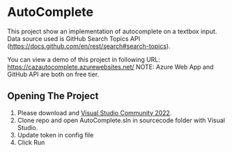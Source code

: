 # AutoComplete
This project show an implementation of autocomplete on a textbox input. Data source used is GitHub Search Topics API (https://docs.github.com/en/rest/search#search-topics).

You can view a demo of this project in following URL: https://cazautocomplete.azurewebsites.net/
NOTE: Azure Web App and GitHub API are both on free tier.

## Opening The Project
1. Please download and [Visual Studio Community 2022](https://visualstudio.microsoft.com/vs/). 
2. Clone repo and open AutoComplete.sln in sourcecode folder with Visual Studio.
3. Update token in config file
4. Click Run
